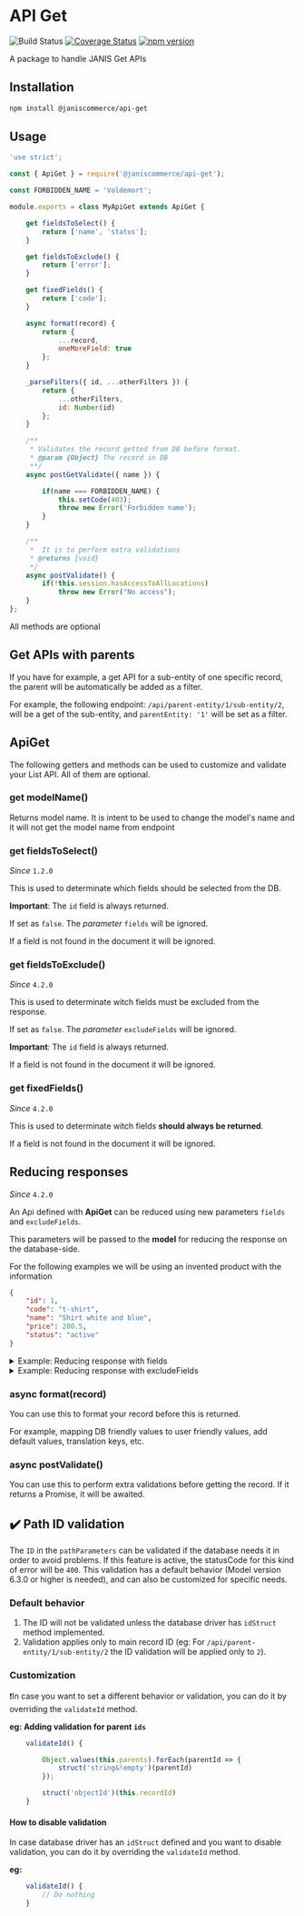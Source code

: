 # API Get

![Build Status](https://github.com/janis-commerce/api-get/workflows/Build%20Status/badge.svg)
[![Coverage Status](https://coveralls.io/repos/github/janis-commerce/api-get/badge.svg?branch=master)](https://coveralls.io/github/janis-commerce/api-get?branch=master)
[![npm version](https://badge.fury.io/js/%40janiscommerce%2Fapi-get.svg)](https://www.npmjs.com/package/@janiscommerce/api-get)

A package to handle JANIS Get APIs

## Installation
```sh
npm install @janiscommerce/api-get
```

## Usage
```js
'use strict';

const { ApiGet } = require('@janiscommerce/api-get');

const FORBIDDEN_NAME = 'Voldemort';

module.exports = class MyApiGet extends ApiGet {

	get fieldsToSelect() {
		return ['name', 'status'];
	}

	get fieldsToExclude() {
		return ['error'];
	}

	get fixedFields() {
		return ['code'];
	}

	async format(record) {
		return {
			...record,
			oneMoreField: true
		};
	}

	_parseFilters({ id, ...otherFilters }) {
		return {
			...otherFilters,
			id: Number(id)
		};
	}

	/**
	 * Validates the record getted from DB before format.
	 * @param {Object} The record in DB
	 **/
	async postGetValidate({ name }) {

		if(name === FORBIDDEN_NAME) {
			this.setCode(403);
			throw new Error('Forbidden name');
		}
	}

	/**
	 *  It is to perform extra validations
	 * @returns {void}
	 */
	async postValidate() {
		if(!this.session.hasAccessToAllLocations)
			throw new Error("No access");
	}
};
```

All methods are optional

## Get APIs with parents

If you have for example, a get API for a sub-entity of one specific record, the parent will be automatically be added as a filter.

For example, the following endpoint: `/api/parent-entity/1/sub-entity/2`, will be a get of the sub-entity, and `parentEntity: '1'` will be set as a filter.

## ApiGet

The following getters and methods can be used to customize and validate your List API.
All of them are optional.

### get modelName()
Returns model name. It is intent to be used to change the model's name and it will not get the model name from endpoint

### get fieldsToSelect()

_Since_ `1.2.0`

This is used to determinate which fields should be selected from the DB.

**Important**: The `id` field is always returned.

If set as `false`. The _parameter_ `fields` will be ignored.

If a field is not found in the document it will be ignored.

### get fieldsToExclude()

_Since_ `4.2.0`

This is used to determinate witch fields must be excluded from the response.

If set as `false`. The _parameter_ `excludeFields` will be ignored.

**Important**: The `id` field is always returned.

If a field is not found in the document it will be ignored.

### get fixedFields()

_Since_ `4.2.0`

This is used to determinate witch fields **should always be returned**.

If a field is not found in the document it will be ignored.

## Reducing responses

_Since_ `4.2.0`

An Api defined with **ApiGet** can be reduced using new parameters `fields` and `excludeFields`.

This parameters will be passed to the **model** for reducing the response on the database-side.

For the following examples we will be using an invented product with the information

```json
{
	"id": 1,
	"code": "t-shirt",
	"name": "Shirt white and blue",
	"price": 200.5,
	"status": "active"
}
```

<details>
	<summary>Example: Reducing response with fields</summary>

When using `fields` we are telling the database the specific fields we wanna receive in the response.

**Important**. When using `fields`, `excludeFields` will be ignored.

```bash
curl --location -g --request GET 'https://my-catalog.com/api/product/1?fields[0]=code&fields[1]=name'

// expected output: { id: 1, code: 't-shirt', name: 'Shirt white and blue' }

```

</details>

<details>
	<summary>Example: Reducing response with excludeFields</summary>

When using `excludeFields` we are telling the database the specific fields we **don't** wanna receive in the response.

**Important**. When using `fields`, `excludeFields` will be ignored.

```bash
curl --location -g --request GET 'https://my-catalog.com/api/product/1?excludeFields[0]=price'

// expected output: { id: 1, code: 't-shirt', name: 'Shirt white and blue', status: 'active' }

```

</details>

### async format(record)
You can use this to format your record before this is returned.

For example, mapping DB friendly values to user friendly values, add default values, translation keys, etc.

### async postValidate()
You can use this to perform extra validations before getting the record.
If it returns a Promise, it will be awaited.

## ✔️ Path ID validation
The `ID` in the `pathParameters` can be validated if the database needs it in order to avoid problems. If this feature is active, the statusCode for this kind of error will be `400`. This validation has a default behavior (Model version 6.3.0 or higher is needed), and can also be customized for specific needs.

### Default behavior
1. The ID will not be validated unless the database driver has `idStruct` method implemented.
2. Validation applies only to main record ID (eg: For `/api/parent-entity/1/sub-entity/2` the ID validation will be applied only to `2`).

### Customization

❗In case you want to set a different behavior or validation, you can do it by overriding the `validateId` method.

**eg: Adding validation for parent `ids`**
```js
	validateId() {

		Object.values(this.parents).forEach(parentId => {
			struct('string&!empty')(parentId)
		});

		struct('objectId')(this.recordId)
	}
```

#### How to disable validation
In case database driver has an `idStruct` defined and you want to disable validation, you can do it by overriding the `validateId` method.

**eg:**
```js
	validateId() {
		// Do nothing
	}
```
